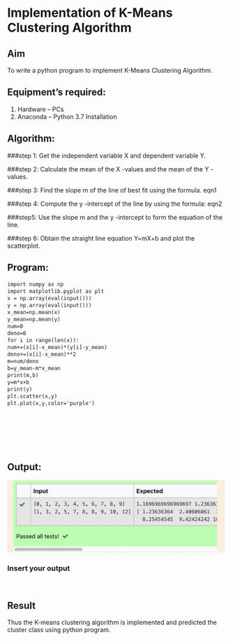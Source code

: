 # Implementation of K-Means Clustering Algorithm
## Aim
To write a python program to implement K-Means Clustering Algorithm.
## Equipment’s required:
1.	Hardware – PCs
2.	Anaconda – Python 3.7 Installation

## Algorithm:

###step 1:
Get the independent variable X and dependent variable Y.

###step 2:
Calculate the mean of the X -values and the mean of the Y -values.

###step 3:
Find the slope m of the line of best fit using the formula. eqn1


###step 4:
Compute the y -intercept of the line by using the formula: eqn2


###step5:
Use the slope m and the y -intercept to form the equation of the line.


###step 6:
Obtain the straight line equation Y=mX+b and plot the scatterplot.


## Program:
~~~
import numpy as np
import matplotlib.pyplot as plt
x = np.array(eval(input()))
y = np.array(eval(input()))
x_mean=np.mean(x)
y_mean=np.mean(y)
num=0
deno=0
for i in range(len(x)):
num+=(x[i]-x_mean)*(y[i]-y_mean)
deno+=(x[i]-x_mean)**2
m=num/deno
b=y_mean-m*x_mean
print(m,b)
y=m*x+b
print(y)
plt.scatter(x,y)
plt.plot(x,y,color='purple')







~~~
## Output:
![](4.png)

### Insert your output

<br>

## Result
Thus the K-means clustering algorithm is implemented and predicted the cluster class using python program.

